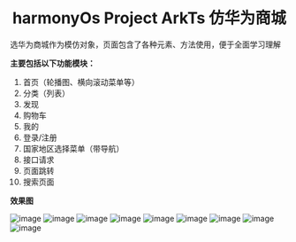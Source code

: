 # <center> harmonyOs Project ArkTs 仿华为商城

选华为商城作为模仿对象，页面包含了各种元素、方法使用，便于全面学习理解

**主要包括以下功能模块：**

1. 首页（轮播图、横向滚动菜单等）
2. 分类（列表）
3. 发现
4. 购物车
5. 我的
6. 登录/注册
7. 国家地区选择菜单（带导航）
8. 接口请求
9. 页面跳转
10. 搜索页面

**效果图**

![image](https://github.com/youfrweb/harmonyProject/blob/master/projectImages/projectImage01.png)
![image](https://github.com/youfrweb/harmonyProject/blob/master/projectImages/projectImage02.png)
![image](https://github.com/youfrweb/harmonyProject/blob/master/projectImages/projectImage03.png)
![image](https://github.com/youfrweb/harmonyProject/blob/master/projectImages/projectImage04.png)
![image](https://github.com/youfrweb/harmonyProject/blob/master/projectImages/projectImage05.png)
![image](https://github.com/youfrweb/harmonyProject/blob/master/projectImages/projectImage06.png)
![image](https://github.com/youfrweb/harmonyProject/blob/master/projectImages/projectImage07.png)
![image](https://github.com/youfrweb/harmonyProject/blob/master/projectImages/projectImage08.png)
![image](https://github.com/youfrweb/harmonyProject/blob/master/projectImages/projectImage09.png)

